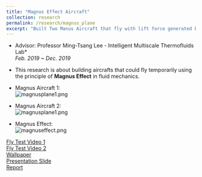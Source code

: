 ```yaml
---
title: "Magnus Effect Aircraft"
collection: research
permalink: /research/magnus_plane
excerpt: "Built Two Manus Aircraft that fly with lift force generated by Magnus Effect in Fluid Mechanics. <br/> <img src='/images/magnusplane1.png'>"
---
```



* Advisor: Professor Ming-Tsang Lee - Intelligent Multiscale Thermofluids Lab*  
*Feb. 2019 ~ Dec. 2019*  
* This research is about building aircrafts that could fly temporarily using the principle of **Magnus Effect** in fluid mechanics. 

* Magnus Aircraft 1:  
![magnusplane1.png](https://goroyeh56.github.io/images/magnusplane1.png)  

* Magnus Aircraft 2:  
![magnusplane1.png](https://goroyeh56.github.io/images/magnusplane2.png)  

* Magnus Effect:    
![magnuseffect.png](https://goroyeh56.github.io/images/magnuseffect.png)  


[Fly Test Video 1](https://drive.google.com/file/d/1qLhVE3lH7YwMKK0ubC08qk6qNQehhw4A/view?usp=sharing)  
[Fly Test Video 2](https://drive.google.com/file/d/1E7HVEnkOd8AZPyXOz9nuseHn2sxMblEj/view?usp=sharing)  
[Wallpaper](https://drive.google.com/file/d/1c3Bw92BciYYZj5fcNSq8JaTdrAip0OWO/view?usp=sharing)  
[Presentation Slide](https://drive.google.com/file/d/12rL5AQ6DPW6fJNw1pKmgmHKxrec7FjMX/view?usp=sharing)  
[Report](https://drive.google.com/file/d/1UdUj1zVEAX1tjg3xFHZbUEdWtvAA7CA6/view?usp=sharing)  
